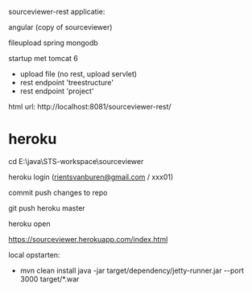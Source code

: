 sourceviewer-rest applicatie:

angular (copy of sourceviewer)

fileupload
spring
mongodb

startup met tomcat 6

- upload file (no rest, upload servlet)
- rest endpoint 'treestructure'
- rest endpoint 'project'

html url:
http://localhost:8081/sourceviewer-rest/

heroku
======

cd E:\java\STS-workspace\sourceviewer

heroku login (rientsvanburen@gmail.com / xxx01)

commit push changes to repo

git push heroku master

heroku open 

https://sourceviewer.herokuapp.com/index.html

local opstarten:
- mvn clean install
java -jar target/dependency/jetty-runner.jar --port 3000 target/*.war



